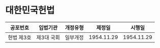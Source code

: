 # 대한민국헌법
| 공포번호 | 입법기관 | 개정유형 | 제정일 | 시행일 |
|---|---|---|---|---|
| 헌법 제3호| 제3대 국회| 일부개정 | 1954.11.29| 1954.11.29 |